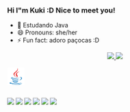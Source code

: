 ### Hi I"m Kuki :D Nice to meet you! 
- 🌱 Estudando Java
- 😄 Pronouns: she/her
- ⚡ Fun fact: adoro paçocas :D

<div align="center">
  <a href="https://github.com/gatinhadev">
  <img height="110em" src="https://github-readme-stats.vercel.app/api?username=gatinhadev&show_icons=true&theme=dark&include_all_commits=true&count_private=true"/>
  <img height="110em" src="https://github-readme-stats.vercel.app/api/top-langs/?username=gatinhadev&layout=compact&langs_count=7&theme=dark"/>
</div>

<div style="display: inline_block"><br>
  <img align="center" alt="Gatinhadev-Jv" height="40" width="40" src="https://raw.githubusercontent.com/devicons/devicon/master/icons/java/java-original.svg" />
</div>  
  
  ##
  
 <div>
   <div> 
   <a href="https://twitter.com/gatscript" target="_blank"><img src="https://img.shields.io/badge/Twitter-1DA1F2?style=for-the-badge&logo=twitter&logoColor=white" target="_blank"></a> 
     <a href="" target="_blank"><img src="https://img.shields.io/badge/Microsoft_Office-D83B01?style=for-the-badge&logo=microsoft-office&logoColor=white" target="_blank"></a> 
     <a href="" target="_blank"><img src="https://img.shields.io/badge/Java-ED8B00?style=for-the-badge&logo=java&logoColor=white" target="_blank"></a>
     <a href="" target="_blank"><img src="https://img.shields.io/badge/Microsoft_Word-2B579A?style=for-the-badge&logo=microsoft-word&logoColor=white" target="_blank"></a> 
     <a href="" target="_blank"><img src="https://img.shields.io/badge/Microsoft_Excel-217346?style=for-the-badge&logo=microsoft-excel&logoColor=white" target="_blank"></a> 
      <a href="" target="_blank"><img src="https://img.shields.io/badge/Microsoft_PowerPoint-B7472A?style=for-the-badge&logo=microsoft-powerpoint&logoColor=white" target="_blank"></a> 
      
 </div>
